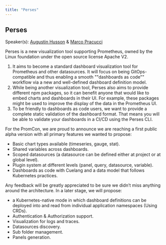 ```yaml
---
title: "Perses"
---
```


## Perses

Speaker(s): [Augustin Husson](../../speakers/augustin-husson) & [Marco Pracucci](../../speakers/marco-pracucci)

Perses is a new visualization tool supporting Prometheus, owned by the Linux foundation under the open source license Apache V2.

1. It aims to become a standard dashboard visualization tool for Prometheus and other datasources. It will focus on being GitOps-compatible and thus enabling a smooth ""dashboards as code"" workflow via a new and well-defined dashboard definition model.
2. While being another visualization tool, Perses also aims to provide different npm packages, so it can benefit anyone that would like to embed charts and dashboards in their UI. For example, these packages might be used to improve the display of the data in the Prometheus UI.
3. To be friendly to dashboards as code users, we want to provide a complete static validation of the dashboard format. That means you will be able to validate your dashboards in a CI/CD using the Perses CLI.

For the PromCon, we are proud to announce we are reaching a first public alpha version with all primary features we wanted to propose:

- Basic chart types available (timeseries, gauge, stat).
- Shared variables across dashboards.
- Scoped datasources (a datasource can be defined either at project or at global level).
- Plugin system at different levels (panel, query, datasource, variable).
- Dashboards as code with Cuelang and a data model that follows Kubernetes practices.

Any feedback will be greatly appreciated to be sure we didn’t miss anything around the architecture.
In a later stage, we will propose:

- a Kubernetes-native mode in which dashboard definitions can be deployed into and read from individual application namespaces (Using CRDs).
- Authentication & Authorization support.
- Visualization for logs and traces.
- Datasources discovery.
- Sub folder management.
- Panels generation.

